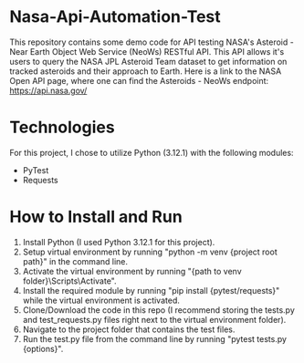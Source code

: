# Nasa-Api-Automation-Test
This repository contains some demo code for API testing NASA's Asteroid - Near Earth Object Web Service (NeoWs) RESTful API. This API allows it's users to query the NASA JPL Asteroid Team dataset to get information on tracked asteroids and their approach to Earth. Here is a link to the NASA Open API page, where one can find the Asteroids - NeoWs endpoint: https://api.nasa.gov/

# Technologies
For this project, I chose to utilize Python (3.12.1) with the following modules:
- PyTest
- Requests

# How to Install and Run
1. Install Python (I used Python 3.12.1 for this project).
2. Setup virtual environment by running "python -m venv {project root path}" in the command line.
3. Activate the virtual environment by running "{path to venv folder}\Scripts\Activate".
4. Install the required module by running "pip install {pytest/requests}" while the virtual environment is activated.
5. Clone/Download the code in this repo (I recommend storing the tests.py and test_requests.py files right next to the virtual environment folder).
6. Navigate to the project folder that contains the test files.
7. Run the test.py file from the command line by running "pytest tests.py {options}".
